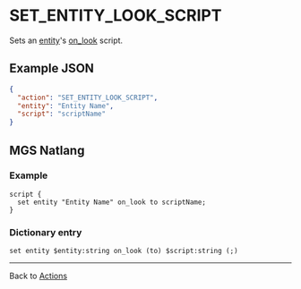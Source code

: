 # SET_ENTITY_LOOK_SCRIPT

Sets an [entity](../entities)'s [on_look](../scripts/on_look) script.

## Example JSON

```json
{
  "action": "SET_ENTITY_LOOK_SCRIPT",
  "entity": "Entity Name",
  "script": "scriptName"
}
```

## MGS Natlang

### Example

```mgs
script {
  set entity "Entity Name" on_look to scriptName;
}
```

### Dictionary entry

```
set entity $entity:string on_look (to) $script:string (;)
```

---

Back to [Actions](../actions)
